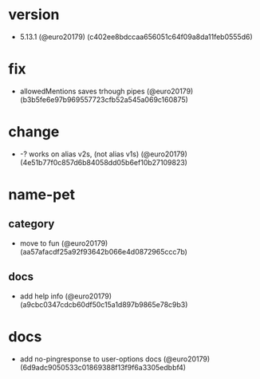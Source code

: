# version

* 5.13.1 (@euro20179) (c402ee8bdccaa656051c64f09a8da11feb0555d6)


# fix

* allowedMentions saves trhough pipes (@euro20179) (b3b5fe6e97b969557723cfb52a545a069c160875)


# change

* -? works on alias v2s, (not alias v1s) (@euro20179) (4e51b77f0c857d6b84058dd05b6ef10b27109823)


# name-pet

## category

* move to fun (@euro20179) (aa57afacdf25a92f93642b066e4d0872965ccc7b)

## docs

* add help  info (@euro20179) (a9cbc0347cdcb60df50c15a1d897b9865e78c9b3)


# docs

* add no-pingresponse to user-options docs (@euro20179) (6d9adc9050533c01869388f13f9f6a3305edbbf4)



